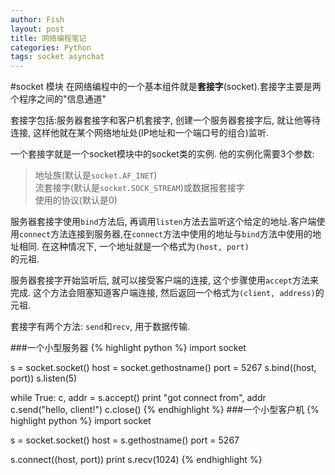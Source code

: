 ```yaml
---
author: Fish
layout: post
title: 网络编程笔记
categories: Python
tags: socket asynchat
---
```

#socket 模块
在网络编程中的一个基本组件就是**套接字**(socket).套接字主要是两个程序之间的"信息通道"


套接字包括:服务器套接字和客户机套接字, 创建一个服务器套接字后, 就让他等待连接, 这样他就在某个网络地址处(IP地址和一个端口号的组合)监听.<br>


一个套接字就是一个socket模块中的socket类的实例. 他的实例化需要3个参数:
>地址族(默认是<code>socket.AF_INET</code>)<br>
>流套接字(默认是<code>socket.SOCK_STREAM</code>)或数据报套接字<br>
>使用的协议(默认是0)<br>
<!--more-->

服务器套接字使用<code>bind</code>方法后, 再调用<code>listen</code>方法去监听这个给定的地址.客户端使用<code>connect</code>方法连接到服务器,在<code>connect</code>方法中使用的地址与<code>bind</code>方法中使用的地址相同. 在这种情况下, 一个地址就是一个格式为<code>(host, port) </code>的元祖.


服务器套接字开始监听后, 就可以接受客户端的连接, 这个步骤使用<code>accept</code>方法来完成. 这个方法会阻塞知道客户端连接, 然后返回一个格式为<code>(client, address)</code>的元祖.


套接字有两个方法: <code>send</code>和<code>recv</code>, 用于数据传输.


###一个小型服务器
{% highlight python %}
import socket

s = socket.socket()
host = socket.gethostname()
port = 5267
s.bind((host, port))
s.listen(5)

while True:
    c, addr = s.accept()
    print "got connect from", addr
    c.send("hello, client!")
    c.close()
{% endhighlight %}
###一个小型客户机
{% highlight python %}
import socket

s = socket.socket()
host = s.gethostname()
port = 5267

s.connect((host, port))
print s.recv(1024)
{% endhighlight %}

